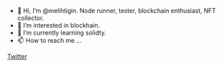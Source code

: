 - 👋 Hi, I’m @melihtigin. Node runner, tester, blockchain enthusiast, NFT collector.
- 👀 I’m interested in blockhain.
- 🌱 I’m currently learning solidty.
- 📫 How to reach me ...

[Twitter](https://twitter.com/MelihTigin)


